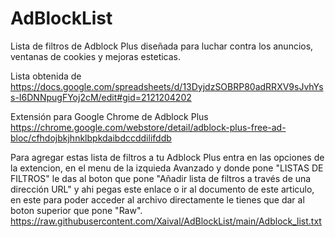 # AdBlockList
Lista de filtros de Adblock Plus diseñada para luchar contra los anuncios, ventanas de cookies y mejoras esteticas.

Lista obtenida de https://docs.google.com/spreadsheets/d/13DyjdzSOBRP80adRRXV9sJvhYss-I6DNNpugFYoj2cM/edit#gid=2121204202

Extensión para Google Chrome de Adblock Plus
https://chrome.google.com/webstore/detail/adblock-plus-free-ad-bloc/cfhdojbkjhnklbpkdaibdccddilifddb


Para agregar estas lista de filtros a tu Adblock Plus entra en las opciones de la extencion, en el menu de la izquieda Avanzado y donde pone "LISTAS DE FILTROS" le das al boton que pone "Añadir lista de filtros a través de una dirección URL" y ahi pegas este enlace o ir al documento de este articulo, en este para poder acceder al archivo directamente le tienes que dar al boton superior que pone "Raw".
https://raw.githubusercontent.com/Xaival/AdBlockList/main/Adblock_list.txt
